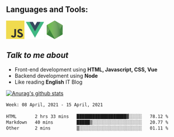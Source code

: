 ## **Languages and Tools:**      
<code><img height="50" src="https://raw.githubusercontent.com/github/explore/80688e429a7d4ef2fca1e82350fe8e3517d3494d/topics/javascript/javascript.png"></code>
<code><img height="50"  src="https://raw.githubusercontent.com/github/explore/80688e429a7d4ef2fca1e82350fe8e3517d3494d/topics/vue/vue.png"></code>
<code><img height="50"  src="https://raw.githubusercontent.com/github/explore/80688e429a7d4ef2fca1e82350fe8e3517d3494d/topics/nodejs/nodejs.png"></code>

## *Talk to me about*
- Front-end development using **HTML, Javascript, CSS, Vue**
- Backend development using **Node**
- Like reading **English** IT Blog    

[![Anurag's github stats](https://github-readme-stats.vercel.app/api?username=qdi5)](https://github.com/anuraghazra/github-readme-stats)    

<!--START_SECTION:waka-->
```text
Week: 08 April, 2021 - 15 April, 2021

HTML       2 hrs 33 mins   ███████████████████▓░░░░░   78.12 % 
Markdown   40 mins         █████▒░░░░░░░░░░░░░░░░░░░   20.77 % 
Other      2 mins          ▒░░░░░░░░░░░░░░░░░░░░░░░░   01.11 % 
```
<!--END_SECTION:waka-->
